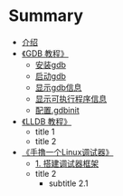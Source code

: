 # Summary

* [介绍](README.md)
* [《GDB 教程》](gdb/README.md)
    * [安装gdb](gdb/001_intall_gdb.md)
    * [启动gdb](gdb/002_run_gdb.md)
    * [显示gdb信息](gdb/003_show_gdb_info.md)
    * [显示可执行程序信息](gdb/004_show_exec_info.md)
    * [配置.gdbinit](gdb/gdbinit.md)
* [《LLDB 教程》](lldb/README.md)
    * title 1
    * title 2
* [《手撸一个Linux调试器》](linux_debugger/README.md)
    * [1. 搭建调试器框架](linux_debugger/part01_build_the_debugger_framework.md)
    * title 2
        * subtitle 2.1

